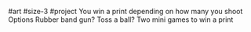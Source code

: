#art #size-3 #project
You win a print depending on how many you shoot
Options
Rubber band gun?
Toss a ball?
Two mini games to win a print
